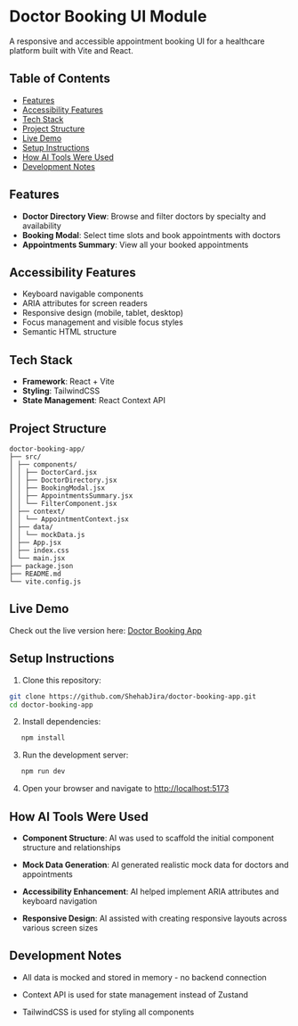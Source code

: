 # Doctor Booking UI Module

A responsive and accessible appointment booking UI for a healthcare platform built with Vite and React.

## Table of Contents

- [Features](#features)
- [Accessibility Features](#accessibility-features)
- [Tech Stack](#tech-stack)
- [Project Structure](#project-structure)
- [Live Demo](#live-demo)
- [Setup Instructions](#setup-instructions)
- [How AI Tools Were Used](#how-ai-tools-were-used)
- [Development Notes](#development-notes)

## Features

- **Doctor Directory View**: Browse and filter doctors by specialty and availability
- **Booking Modal**: Select time slots and book appointments with doctors
- **Appointments Summary**: View all your booked appointments

## Accessibility Features

- Keyboard navigable components
- ARIA attributes for screen readers
- Responsive design (mobile, tablet, desktop)
- Focus management and visible focus styles
- Semantic HTML structure

## Tech Stack

- **Framework**: React + Vite
- **Styling**: TailwindCSS
- **State Management**: React Context API

## Project Structure

```
doctor-booking-app/
├── src/
│ ├── components/
│ │ ├── DoctorCard.jsx
│ │ ├── DoctorDirectory.jsx
│ │ ├── BookingModal.jsx
│ │ ├── AppointmentsSummary.jsx
│ │ └── FilterComponent.jsx
│ ├── context/
│ │ └── AppointmentContext.jsx
│ ├── data/
│ │ └── mockData.js
│ ├── App.jsx
│ ├── index.css
│ └── main.jsx
├── package.json
├── README.md
└── vite.config.js
```

## Live Demo

Check out the live version here: [Doctor Booking App](https://your-deployed-url.com)

## Setup Instructions

1. Clone this repository:

```bash
git clone https://github.com/ShehabJira/doctor-booking-app.git
cd doctor-booking-app
```

2. Install dependencies:

```bash
   npm install
```

3. Run the development server:

```bash
   npm run dev
```

4. Open your browser and navigate to [http://localhost:5173](http://localhost:5173)

## How AI Tools Were Used

- **Component Structure**: AI was used to scaffold the initial component structure and relationships

- **Mock Data Generation**: AI generated realistic mock data for doctors and appointments

- **Accessibility Enhancement**: AI helped implement ARIA attributes and keyboard navigation

- **Responsive Design**: AI assisted with creating responsive layouts across various screen sizes

## Development Notes

- All data is mocked and stored in memory - no backend connection

- Context API is used for state management instead of Zustand

- TailwindCSS is used for styling all components
